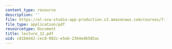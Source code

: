 ```yaml
---
content_type: resource
description: ''
file: https://ol-ocw-studio-app-production.s3.amazonaws.com/courses/7-18-topics-in-experimental-biology-fall-2005/c81b6d42cec8082ce5eb2364e4b585ac_lecture_12.pdf
file_type: application/pdf
resourcetype: Document
title: lecture_12.pdf
uid: c81b6d42-cec8-082c-e5eb-2364e4b585ac
---
```

